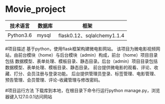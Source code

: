 # Movie_project

| 技术语言   | 数据库 | 框架                       |
| --------  | -------| --------------------------|
| Python3.6 | mysql  | flask0.12、sqlalchemy1.1.4|

#项目描述
基于python，使用flask框架构建微电影网站。
该项目为微电影视频网站，由前台模块（home）与后台模块（admin）构成，前台（home）项目目录包括 数据模型、表单处理、模板目录、静态目录。后台（admin）项目目录包括 
数据模型、表单处理、模板目录、静态目录。
前台提供微电影的观看、评论、收藏、打分、会员注册与登录功能。 
后台提供管理员登录、标签管理、电影管理、预告管理、会员管理、评论-收藏管理与修改密码。

#项目运行方法
下载库到本地，在根目录下命令行运行python manage.py，浏览器键入127.0.0.1访问网站
